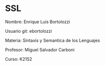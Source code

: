 # SSL
Nombre: Enrique Luis Bortolozzi

Usuario git: ebortolozzi

Materia: Sintaxis y Semantica de los Lenguajes

Profesor: Miguel Salvador Carboni

Curso: K2152
